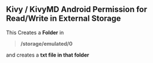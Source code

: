 ## Kivy / KivyMD Android Permission for Read/Write in External Storage


This Creates a **Folder** in 

> **/storage/emulated/0**

 and creates a **txt file in that folder**

